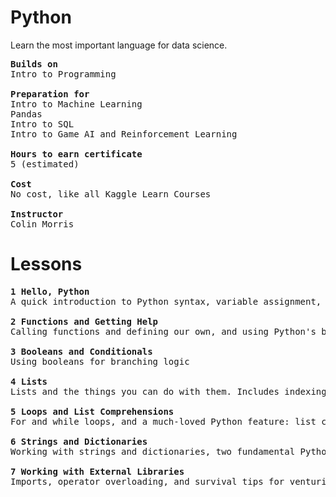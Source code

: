 # Python
Learn the most important language for data science.
<pre>
<b>Builds on</b>
Intro to Programming

<b>Preparation for</b>
Intro to Machine Learning
Pandas
Intro to SQL
Intro to Game AI and Reinforcement Learning

<b>Hours to earn certificate</b>
5 (estimated)

<b>Cost</b>
No cost, like all Kaggle Learn Courses

<b>Instructor</b>
Colin Morris
</pre>


# Lessons
<pre>
<b>1 Hello, Python</b>
A quick introduction to Python syntax, variable assignment, and numbers

<b>2 Functions and Getting Help</b>
Calling functions and defining our own, and using Python's builtin documentation

<b>3 Booleans and Conditionals</b>
Using booleans for branching logic

<b>4 Lists</b>
Lists and the things you can do with them. Includes indexing, slicing and mutating

<b>5 Loops and List Comprehensions</b>
For and while loops, and a much-loved Python feature: list comprehensions

<b>6 Strings and Dictionaries</b>
Working with strings and dictionaries, two fundamental Python data types

<b>7 Working with External Libraries</b>
Imports, operator overloading, and survival tips for venturing into the world of external libraries

</pre>
